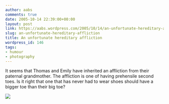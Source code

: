```yaml
---
author: aabs
comments: true
date: 2005-10-14 22:39:00+00:00
layout: post
link: https://aabs.wordpress.com/2005/10/14/an-unfortunate-hereditary-affliction/
slug: an-unfortunate-hereditary-affliction
title: An unfortunate hereditary affliction
wordpress_id: 146
tags:
- humour
- photography
---
```


It seems that Thomas and Emily have inherited an affliction from their paternal grandmother. The affliction is one of having prehensile second toes. Is it right that one that has never had to wear shoes should have a bigger toe than their big toe?

[![](http://photos1.blogger.com/blogger/6860/929/320/IMG_5914.jpg)](http://photos1.blogger.com/blogger/6860/929/1600/IMG_5914.jpg)
